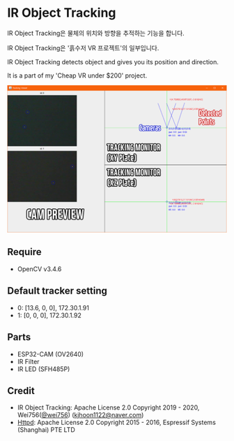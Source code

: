 # IR Object Tracking

IR Object Tracking은 물체의 위치와 방향을 추적하는 기능을 합니다.

IR Object Tracking은 '흙수저 VR 프로젝트'의 일부입니다.

IR Object Tracking detects object and gives you its position and direction.

It is a part of my 'Cheap VR under $200' project.

![Screenshot](./pictures/1.png)

## Require
- OpenCV v3.4.6

## Default tracker setting

- 0: \[13.6, 0, 0\], 172.30.1.91
- 1: \[0,    0, 0\], 172.30.1.92

## Parts
- ESP32-CAM (OV2640)
- IR Filter
- IR LED (SFH485P)

## Credit
- IR Object Tracking: Apache License 2.0 Copyright 2019 - 2020, Wei756([@wei756](http://github.com/wei756)) (kjhoon1122@naver.com)
- [Httpd](./esp32-cam/CameraWebServer/app_httpd.cpp): Apache License 2.0 Copyright 2015 - 2016, Espressif Systems (Shanghai) PTE LTD